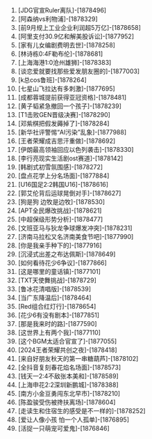 
1. [JDG官宣Ruler离队]-[1878496]
1. [阿森纳vs利物浦]-[1878329]
1. [前9月规上工业企业利润超5万亿]-[1878658]
1. [阿里支付30.9亿和解美股诉讼]-[1877952]
1. [家有儿女编剧费明去世]-[1878258]
1. [林诗栋0:4F勒布伦]-[1878681]
1. [上海海港1:0沧州雄狮]-[1878383]
1. [谈恋爱就要找那些爱发朋友圈的]-[1877003]
1. [k总cos鲁班]-[1878264]
1. [七星山飞拉达有多刺激]-[1877695]
1. [成都蓉城提前获得亚冠资格]-[1878481]
1. [黄子韬紧急撤回一个孩子]-[1878239]
1. [T1击败GEN晋级决赛]-[1878290]
1. [邓紫棋把假发薅掉了]-[1878284]
1. [新华社评警惕“AI污染”乱象]-[1877988]
1. [王者荣耀成吉思汗重做]-[1878692]
1. [伊朗最高领袖回应以色列袭击]-[1878330]
1. [李行亮现实生活剧ost赛道]-[1878142]
1. [韩剧式初雪氛围感]-[1878272]
1. [盘点花学上分名场面]-[1877884]
1. [U16国足2:2韩国U16]-[1878616]
1. [郭艾伦背后运球晃倒对手]-[1878627]
1. [狗是狗 边牧是边牧]-[1878530]
1. [APT全民爆改挑战]-[1878621]
1. [中超保级形势分析]-[1878477]
1. [文班亚马与狄龙争球爆发冲突]-[1878231]
1. [济南马拉松又名济南美食节吧]-[1877990]
1. [你是我亲手种下的]-[1877916]
1. [沉浸式出差之布达佩斯]-[1878649]
1. [如何看待花少6争议]-[1877866]
1. [这是哪里的童话镇]-[1877101]
1. [TXT天使舞挑战]-[1878729]
1. [鲁冰花清唱版]-[1878539]
1. [当广东降温后]-[1878464]
1. [Red组合红灯行]-[1878654]
1. [花少6有没有剧本]-[1877851]
1. [那是我来时的路]-[1877590]
1. [这世界上有两个我]-[1877110]
1. [这个BGM太适合官宣了]-[1877055]
1. [2024王者荣耀共创之夜]-[1878418]
1. [来自好朋友秋天的第一串糖葫芦]-[1878102]
1. [全抖音复刻春花焰名场面]-[1878573]
1. [钱天一2:4不敌张本美和]-[1878589]
1. [上海申花2:2深圳新鹏城]-[1878388]
1. [南方小金豆勇闯东北早市]-[1878210]
1. [陈盈骏受伤被搀扶离场]-[1878604]
1. [走读生和住宿生的感受是不一样的]-[1878252]
1. [爱让人像小孩 怕一个人孤单]-[1876895]
1. [活捉一只萌宠可爱鬼]-[1876846]